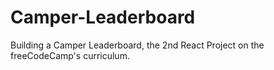 # Camper-Leaderboard
Building a Camper Leaderboard, the 2nd React Project on the freeCodeCamp's curriculum.
